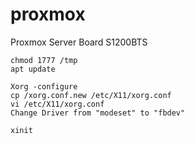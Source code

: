 # proxmox
Proxmox Server Board S1200BTS
```
chmod 1777 /tmp
apt update

Xorg -configure
cp /xorg.conf.new /etc/X11/xorg.conf
vi /etc/X11/xorg.conf
Change Driver from "modeset" to "fbdev"

xinit
```
